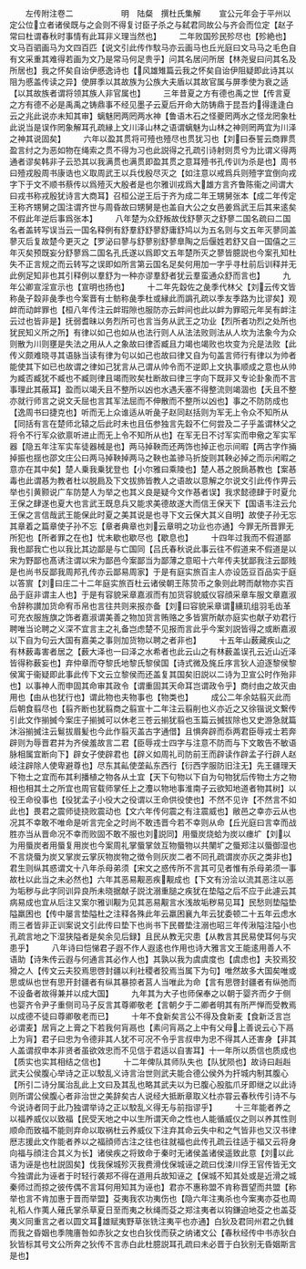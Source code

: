 <!-- { "loadSidebar": true } -->
　　左传附注卷二　　　　　　明　陆粲　撰杜氏集解
　　宣公元年会于平州以定公位立者诸侯既与之会则不得复讨臣子杀之与弑君同故公与齐会而位定【赵子常曰杜谓春秋时事情有此耳非义理当然也】
　　二年败国殄民殄尽也【殄絶也】文马百驷画马为文四百匹【说文引此传作馼马亦云画马也丘光庭曰文马马之毛色自有文采重其难得若画为文乃是常马何足贵乎】问其名居问所居【林尧叟曰问其名及所居也】我之怀矣自诒伊慼逸诗也【风雄雉篇云我之怀矣自诒伊阻疑即此诗其以阻为慼盖传读之异】使屏季以其故族为公族大夫盾以其故官属与屏季使为衰之适【以其故族者谓将领其族人非官属也】
　　三年昔夏之方有德也禹之世【传言夏之方有德不必是禹禹之铸鼎事不经见墨子云夏后开命大防铸鼎于昆吾灼得逢逢白云之兆此说亦未知其审】螭魅罔两罔两水神【鲁语木石之怪夔罔两水之怪龙罔象杜此说当是误作罔象解耳孔疏縁上文川泽山林之语谓螭魅为山林之神则罔两宜为川泽之神其说固矣】
　　六年以盈其贯将可殪也殪尽也贯犹习也【刘曰泰誓云商罪贯盈言纣之为恶如物在绳索之贯不得为习也此説得之孔疏引诗射则贯兮为比谓义得两通者谬矣韩非子云恐其以我满贯也满贯即盈其贯之意耳殪书孔传训为杀是也】周书曰殪戎殷周书康诰也义取周武王以兵伐殷尽灭之【如注意以戒爲兵则殪字宜倒向戎字下于文不顺书蔡传以爲殪灭大殷者是也尔雅训戎爲大雄方言齐鲁陈衞之间谓大曰戎书称戎殷犹诗言大商耳】召桓公逆王后于齐为成二年王甥舅张本【成二年传定王称齐甥舅之国注谓齐世与周昏故曰甥舅是也盖自大公之女邑姜爲武王后其来逺矣不假此年逆后事爲张本】
　　八年楚为众舒叛故伐舒蓼灭之舒蓼二国名疏曰二国名者盖转写误当云一国名释例有舒羣舒舒蓼舒庸舒鸠以为五名则与文五年灭蓼同盖蓼灭后复故楚今更灭之【罗泌曰蓼与舒蓼别舒蓼臯陶之后偃姓若舒又自一国僖之三年灭矣预既妄分舒蓼爲二国名孔氏遂以爲即文五年楚所灭之蓼皆臆説也今案孔知杜失不正言规之而云转写之误即如所言第云国名足矣何用加一字乎寻杜前后训释并无此例足知非也其引释例以羣舒为一种亦谬羣舒者犹云羣蛮通众舒而言也】
　　九年公卿宣淫宣示也【宣明也扬也】
　　十二年先縠佐之彘季代林父【刘云传文皆称彘子縠非彘季也今案晋有士鲂称彘季杜或縁此而譌孔疏以季友季路为比谬矣】观衅而动衅罪也【桓八年传注云衅瑕隙也服防亦云衅间也此以衅为罪昭元年吴有衅注云过也皆非是】抚弱耆昧以务烈所可也言当务从武王之功业【烈所者功烈之处所也犹民知义所之所】有律以如己也如从也法行则人从法法败则法从人坎为法象今为众则散为川则壅是失法之用从人之象故曰律否臧且力竭也竭败也坎变为兊是法败【此传义颇难晓寻其语脉当读有律为句以如己也故曰律又自为句盖言师行有律以为帅者能使其下如已也故谓之律如己犹言从己谓从帅令而不逆即上文执事顺成之意也从帅为臧否臧犹不臧也不臧则律且竭而败矣杜断故曰律三字向下既非又专论卦象而不言事理此其蔽耳】盈而以竭夭且不整所以凶也水遇夭塞不得整流则竭涸也【夭且不整亦就行师言之说文夭屈也言其军法屈而不伸散而不整所以凶也】事之不防防成也【逸周书曰捷克也】听而无上众谁适从听彘子赵同赵括则为军无上令众不知所从【同括有言在楚师北辕之后此时未也且伍参独言先縠不仁何尝及二子乎盖谓林父之将令不行军众欲禀听进止而无上令不知所从也】在军无日不讨军实而申儆之军实军器【隐五年注军实车徒器械是也】两马掉鞅而还两饰也掉正也示间暇【两古字作掚掉振也揺也邵文庄公曰两马掉鞅掉两马之鞅也盖骖马折旋则其鞅必掉之而示闲暇之意亦在其中矣】楚人乗我乗犹登也【小尔雅曰乘陵也】楚人惎之脱扄惎教也【案惎毒也此谓惎为教者杜以脱扃及下文拔斾皆教人之语故以意解之尔说文引此传作畀云举也引黄颢说广车防楚人为举之也其义良是疑今文作惎者误】我求懿德肆于时夏允王保之肆遂也夏大也言武王既息兵又能求美德故遂大而信王保天下【国语韦注云允王保之言信哉武王能保此时夏之美其说是也寻下文云保大其义自明】故使子孙无忘其章着之篇章使子孙不忘【章者典章也刘云章明之功业也亦通】今罪无所晋罪无所犯也【所者罪之在也】忧未歇也歇尽也【歇息也】
　　十四年过我而不假道鄙我也鄙我亡也以我比其边鄙是与亡国同【吕氏春秋说此事云往不假道来不假道是以宋为野鄙也髙诱注谓以宋为鄙邑今案鄙当为鄙薄之意昭十六年传夫犹鄙我注云鄙贱是也尚书反鄙我周邦孔传亦云鄙易周家】于是有庭实旅百主人亦设笾豆百品实于庭以答賔【刘曰庄二十二年庭实旅百杜云诸侯朝王陈贽币之象则此聘而献物亦实百品于庭非谓主人也】于是有容貌采章嘉淑而有加货容貌威仪容顔采章车服文章嘉淑令辞称讃加货命宥币帛也言往共则来报亦备【刘曰容貌采章谓纁玑组羽毛齿革可充衣服旌旗之饰者嘉淑谓美善之物加货言贿赂之多皆賔所献亦庭实也献子劝君行聘唯当论聘之义深不宜言主之礼备岂虑楚不见报而言此乎今案刘説皆得之或断嘉淑以下自为句云大国有嘉美之事则加货物以聘之者非也】
　　十五年山薮藏疾山之有林薮毒害者居之【薮大泽也一曰泽之水希者也此云山之有林薮盖误孔云近山近泽皆得称薮妄也】弃仲章而夺黎氏地黎氏黎侯国【诗式微及旄丘序言狄人迫逐黎侯黎侯寓于衞疑即此事此传下文云立黎侯而还盖复其国矣旧説以二诗为卫宣公时作殆非也】以事神人而申固其命审其政令【谓重固其天命耳岂谓政令乎】商纣由之故灭由用也【由从也犹行也】谓此物也夫物事也【物类也】
　　成公二年余姑翦灭此而后朝食翦尽也【翦齐断也犹翦商之翦宣十二年注云翦削也义亦近之又徐锴说文繋传引此文作揃搣今案庄子揃搣可以休老三苍云揃犹翦也玉篇云搣拔除也又史游急就篇沐浴揃搣注云鬄拔眉髪也今此作翦灭盖古字通借】且惧奔辟而忝两君臣辱戎士若奔辟则为辱晋君并为齐侯羞故言二君【臣辱戎士四字与注意不防而与下文敢告不敏语脉相属宜断向下】辟女子使辟君也【辟义如周礼司防前王而辟读作辟孟子行辟人赵岐注辟除人使卑避尊也】尽东其畆使垄畆东西行【衍西字服防旧注无】先王疆理天下物土之宜而布其利播植之物各从土宜【天下句物以下自为句物犹后传物土方之物相也相其土之所宜也周官载师掌任上之灋以物地事淮南子云欲知地道者物其树】以役王命役事也【役犹孟子小役大之役谓以王命供役使也】不然不见许【不然言不如此也】畏君之震师徒挠败震动也【文六年传何震之有注震威也】敝邑之幸亦云从也况其不幸敢不唯命是听言完全之时尚不敢违晋今若不幸则从命【丘光庭曰言幸而战胜亦当从晋命况不幸而败固不敢不服也刘説同】用蜃炭烧蛤为炭以瘗圹【刘以为用蜃炭者用蜃复用炭也今案周礼掌蜃掌敛互物蜃物以共闉圹之蜃郑注以蜃御湿也不言烧蜃为炭又掌炭云掌灰物炭物之徴令则灰炭二者不同孔疏谓炭亦灰之类非也】君生则纵其惑谓文十八年杀母弟须【宋文之惑传所不言其可见者惟有杀母弟须一事故杜以此当之未必然也】六年其恶易觏恶疾觏成也【下文有汾浍以流其恶注以恶为垢秽与此字同训异良所未晓据献子説沈溺重膇之疾犹在垫隘之后不应于此遽云其病易成也宜从后注又案尔雅训觏为见其恶易觏言水浅故垢秽易见耳】民愁则垫隘垫隘羸困也【传中屡言垫隘杜之注释各殊此年云羸困襄九年云犹委顿二十五年云虑水雨三者皆非正训案说文引此传曰垫下也尚书下民昬垫注溺也昭三年传湫隘注隘小也孔疏言地之下湿狭隘者是矣余见后録】且民从教无灾患【从教言其民易使耳何与灾患乎】
　　八年诗曰恺悌君子遐不作人遐逺也作用也诗大雅言文王能逺用善人不语助【诗朱传云遐与何通言其必作人也】其孰以我为虞虞度也【虞虑也】夫狡焉狡猾之人【传文云夫狡焉思啓封疆以利社稷者狡焉当属下为句】唯然故多大国矣唯或思或纵也世有思开封疆者有纵其暴掠者莒人当唯此为命【言有思啓封疆者有纵弛而不设备者故得兼并以成大国】
　　九年其为大子也师保奉之以朝于婴齐而夕于侧也婴齐令尹子重侧司马子反言其尊卿敬老【言朝夕于二卿者明其有所严惮而受教焉以成德不徒曰尊卿敬老而已】
　　十年不食新矣言公不得及食新麦【食新泛言岂必谓麦】居肓之上膏之下若我何肓鬲也【素问肓鬲之上中有父母上善说云心下鬲上为肓】君子曰忠为令德非其人犹不可况不令乎言叔申为忠不得其人还害身【非其人盖谓叔申本非贤者虽欲效忠而不见信于君适以自害耳】十一年所以质信也质成也【质实也实其相结之信也】
　　十二年俾队其师队失也【队犹陨也】故诗曰赳赳武夫公侯腹心举诗之正以駮乱义诗言治世则武夫能合德公侯外为扞城内制其腹心【所引二诗分属治乱此上文曰及其乱也略其武夫以为已腹心股肱爪牙即继之以此诗则所谓公侯腹心者非治世之美辞矣古人说经大抵断章取义杜亦甞云春秋传引诗不与今说诗者同于此乃独谓举诗之正以駮乱义得无与前指谬乎】
　　十三年能者养之以福养威仪以致福【民受天地之中以生所谓天命之性也人能循威仪之则以养其性则顺命而致福不能则弃命以取祸杜云养威仪下注弃其命云失中和之气皆非也又汉书律厯志援此文作能者养以之福顔师古注之往也往就福也此传孔疏云往适于福又云将身向福与顔注合其义为长】诸侯疾之将致命于秦时无诸侯盖诸侯遥致此意【刘以此语为诬是也杜説固矣】伐我保城殄灭我费滑伐保城诬之疏曰伐涑川俘王官传皆无文今独谓此为诬者于时轻行袭郑不得在道用兵故知诬之【保城不知其处或是近滑之城秦师过而掠之彼传偶不言耳何用知其为诬也】君亦不惠称盟不肯称晋望而共盟【称举也言不肯加惠于晋而举盟】芟夷我农功夷伤也【隐六年注夷杀也今案夷亦芟也周礼稻人作荑人薙氏掌杀草夏日至而夷之秋绳而芟之郑注夷者以钩鎌迫地芟之也盖芟夷义同重言之者以圆文耳雄赋夷野草张铣注夷平也亦通】白狄及君同州君之仇雠而我之昏姻也季隗廧咎如赤狄之女也白狄伐而获之纳诸文公【春秋经传中书赤狄白狄皆标其号文公所奔之狄传不言赤白此杜臆説耳孔疏曰未必晋于白狄别无昏姻斯言是也】
